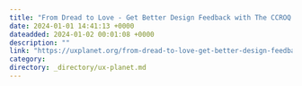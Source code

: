 ```yaml
---
title: "From Dread to Love - Get Better Design Feedback with The CCROQ Framework"
date: 2024-01-01 14:41:13 +0000
dateadded: 2024-01-02 00:01:08 +0000
description: ""
link: "https://uxplanet.org/from-dread-to-love-get-better-design-feedback-with-the-ccroq-framework-2930dcc6ed20?source=rss----819cc2aaeee0---4"
category:
directory: _directory/ux-planet.md
---
```

